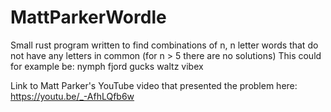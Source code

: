 # MattParkerWordle

Small rust program written to find combinations of n, n letter words that do not have any letters in common (for n > 5 there are no solutions)
This could for example be:
  nymph
  fjord
  gucks
  waltz
  vibex

Link to Matt Parker's YouTube video that presented the problem here: https://youtu.be/_-AfhLQfb6w
